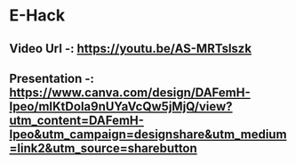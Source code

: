 # E-Hack
## Video Url -: https://youtu.be/AS-MRTslszk
## Presentation -: https://www.canva.com/design/DAFemH-Ipeo/mIKtDola9nUYaVcQw5jMjQ/view?utm_content=DAFemH-Ipeo&utm_campaign=designshare&utm_medium=link2&utm_source=sharebutton
